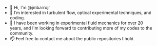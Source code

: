 - 👋 Hi, I’m @jmbarrojr
- 👀 I’m interested in turbulent flow, optical experimental techniques, and coding.
- 🌱 I have been working in experimental fluid mechanics for over 20 years, and I'm looking forward to contributing more of my codes to the community.
- 📫 Feel free to contact me about the public repositories I hold.

<!---
jmbarrojr/jmbarrojr is a ✨ special ✨ repository because its `README.md` (this file) appears on your GitHub profile.
You can click the Preview link to take a look at your changes.
--->
